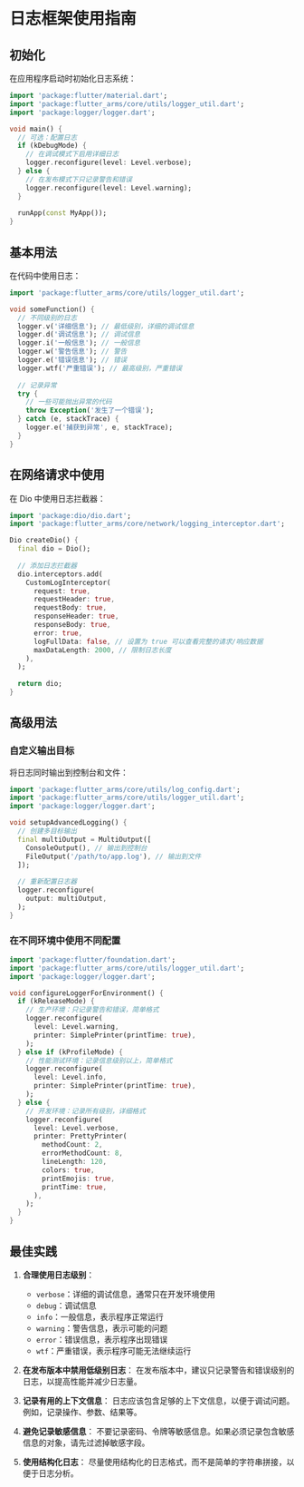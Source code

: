 # 日志框架使用指南

## 初始化

在应用程序启动时初始化日志系统：

```dart
import 'package:flutter/material.dart';
import 'package:flutter_arms/core/utils/logger_util.dart';
import 'package:logger/logger.dart';

void main() {
  // 可选：配置日志
  if (kDebugMode) {
    // 在调试模式下启用详细日志
    logger.reconfigure(level: Level.verbose);
  } else {
    // 在发布模式下只记录警告和错误
    logger.reconfigure(level: Level.warning);
  }
  
  runApp(const MyApp());
}
```

## 基本用法

在代码中使用日志：

```dart
import 'package:flutter_arms/core/utils/logger_util.dart';

void someFunction() {
  // 不同级别的日志
  logger.v('详细信息'); // 最低级别，详细的调试信息
  logger.d('调试信息'); // 调试信息
  logger.i('一般信息'); // 一般信息
  logger.w('警告信息'); // 警告
  logger.e('错误信息'); // 错误
  logger.wtf('严重错误'); // 最高级别，严重错误
  
  // 记录异常
  try {
    // 一些可能抛出异常的代码
    throw Exception('发生了一个错误');
  } catch (e, stackTrace) {
    logger.e('捕获到异常', e, stackTrace);
  }
}
```

## 在网络请求中使用

在 Dio 中使用日志拦截器：

```dart
import 'package:dio/dio.dart';
import 'package:flutter_arms/core/network/logging_interceptor.dart';

Dio createDio() {
  final dio = Dio();
  
  // 添加日志拦截器
  dio.interceptors.add(
    CustomLogInterceptor(
      request: true,
      requestHeader: true,
      requestBody: true,
      responseHeader: true,
      responseBody: true,
      error: true,
      logFullData: false, // 设置为 true 可以查看完整的请求/响应数据
      maxDataLength: 2000, // 限制日志长度
    ),
  );
  
  return dio;
}
```

## 高级用法

### 自定义输出目标

将日志同时输出到控制台和文件：

```dart
import 'package:flutter_arms/core/utils/log_config.dart';
import 'package:flutter_arms/core/utils/logger_util.dart';
import 'package:logger/logger.dart';

void setupAdvancedLogging() {
  // 创建多目标输出
  final multiOutput = MultiOutput([
    ConsoleOutput(), // 输出到控制台
    FileOutput('/path/to/app.log'), // 输出到文件
  ]);
  
  // 重新配置日志器
  logger.reconfigure(
    output: multiOutput,
  );
}
```

### 在不同环境中使用不同配置

```dart
import 'package:flutter/foundation.dart';
import 'package:flutter_arms/core/utils/logger_util.dart';
import 'package:logger/logger.dart';

void configureLoggerForEnvironment() {
  if (kReleaseMode) {
    // 生产环境：只记录警告和错误，简单格式
    logger.reconfigure(
      level: Level.warning,
      printer: SimplePrinter(printTime: true),
    );
  } else if (kProfileMode) {
    // 性能测试环境：记录信息级别以上，简单格式
    logger.reconfigure(
      level: Level.info,
      printer: SimplePrinter(printTime: true),
    );
  } else {
    // 开发环境：记录所有级别，详细格式
    logger.reconfigure(
      level: Level.verbose,
      printer: PrettyPrinter(
        methodCount: 2,
        errorMethodCount: 8,
        lineLength: 120,
        colors: true,
        printEmojis: true,
        printTime: true,
      ),
    );
  }
}
```

## 最佳实践

1. **合理使用日志级别**：
   - `verbose`：详细的调试信息，通常只在开发环境使用
   - `debug`：调试信息
   - `info`：一般信息，表示程序正常运行
   - `warning`：警告信息，表示可能的问题
   - `error`：错误信息，表示程序出现错误
   - `wtf`：严重错误，表示程序可能无法继续运行

2. **在发布版本中禁用低级别日志**：
   在发布版本中，建议只记录警告和错误级别的日志，以提高性能并减少日志量。

3. **记录有用的上下文信息**：
   日志应该包含足够的上下文信息，以便于调试问题。例如，记录操作、参数、结果等。

4. **避免记录敏感信息**：
   不要记录密码、令牌等敏感信息。如果必须记录包含敏感信息的对象，请先过滤掉敏感字段。

5. **使用结构化日志**：
   尽量使用结构化的日志格式，而不是简单的字符串拼接，以便于日志分析。
